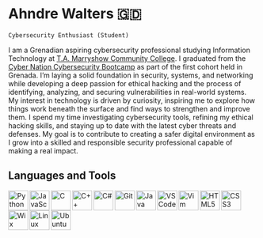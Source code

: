 <h1>Ahndre Walters 🇬🇩</h1>

<code>Cybersecurity Enthusiast (Student)</code>

I am a Grenadian aspiring cybersecurity professional studying Information Technology at <a href="https://www.tamcc.edu.gd/">T.A. Marryshow Community College</a>. I graduated from the <a href="https://www.youtube.com/watch?v=NMqNQRKPYUo&t=1331s">Cyber Nation Cybersecurity Bootcamp</a> as part of the first cohort held in Grenada. I’m laying a solid foundation in security, systems, and networking while developing a deep passion for ethical hacking and the process of identifying, analyzing, and securing vulnerabilities in real-world systems. My interest in technology is driven by curiosity, inspiring me to explore how things work beneath the surface and find ways to strengthen and improve them. I spend my time investigating cybersecurity tools, refining my ethical hacking skills, and staying up to date with the latest cyber threats and defenses. My goal is to contribute to creating a safer digital environment as I grow into a skilled and responsible security professional capable of making a real impact.

<h2>Languages and Tools</h2>

<p align="left">
  <a href="https://www.python.org/" target="_blank" rel="noreferrer"><img align="left" width="40px" src="https://raw.githubusercontent.com/danielcranney/readme-generator/main/public/icons/skills/python-colored.svg" alt="Python" title="Python" /></a>
  <a href="https://developer.mozilla.org/en-US/docs/Web/JavaScript" target="_blank" rel="noreferrer"><img align="left" width="40px" src="https://raw.githubusercontent.com/danielcranney/readme-generator/main/public/icons/skills/javascript-colored.svg" alt="JavaScript" title="JavaScript"  /></a>
  <a href="https://docs.microsoft.com/en-us/cpp/?view=msvc-170" target="_blank" rel="noreferrer"><img align="left" width="40px" src="https://raw.githubusercontent.com/danielcranney/readme-generator/main/public/icons/skills/c-colored.svg" alt="C" title="C" /></a>
  <a href="https://docs.microsoft.com/en-us/cpp/?view=msvc-170" target="_blank" rel="noreferrer"><img align="left" width="40px" src="https://raw.githubusercontent.com/danielcranney/readme-generator/main/public/icons/skills/cplusplus-colored.svg" alt="C++" title="C++" /></a>
  <a href="https://docs.microsoft.com/en-us/dotnet/csharp/" target="_blank" rel="noreferrer"><img align="left" width="40px" src="https://raw.githubusercontent.com/danielcranney/readme-generator/main/public/icons/skills/csharp-colored.svg" alt="C#" title="C#" /></a>
  <a href="https://git-scm.com/" target="_blank" rel="noreferrer"><img align="left" width="40px" src="https://raw.githubusercontent.com/danielcranney/readme-generator/main/public/icons/skills/git-colored.svg" alt="Git" title="Git" /></a>
  <a href="https://www.oracle.com/java/" target="_blank" rel="noreferrer"><img align="left" width="40px" src="https://raw.githubusercontent.com/danielcranney/readme-generator/main/public/icons/skills/java-colored.svg" alt="Java" title="Java" /></a>
  <a href="https://code.visualstudio.com/" target="_blank" rel="noreferrer"><img align="left" width="40px" src="https://raw.githubusercontent.com/danielcranney/readme-generator/main/public/icons/skills/visualstudiocode-colored.svg" alt="VS Code" title="VS Code" /></a>
  <a href="https://www.vim.org/" target="_blank" rel="noreferrer"><img align="left" width="40px" src="https://raw.githubusercontent.com/danielcranney/readme-generator/main/public/icons/skills/vim-colored.svg" alt="Vim" title="Vim" /></a>
  <a href="https://developer.mozilla.org/en-US/docs/Glossary/HTML5" target="_blank" rel="noreferrer"><img align="left" width="40px" src="https://raw.githubusercontent.com/danielcranney/readme-generator/main/public/icons/skills/html5-colored.svg" alt="HTML5" title="HTML5" /></a>
  <a href="https://www.w3.org/TR/CSS/#css" target="_blank" rel="noreferrer"><img align="left" width="40px" src="https://raw.githubusercontent.com/danielcranney/readme-generator/main/public/icons/skills/css3-colored.svg" alt="CSS3" title="CSS3" /></a>
  <a href="https://wix.com" target="_blank" rel="noreferrer"><img align="left" width="40px" src="https://raw.githubusercontent.com/danielcranney/readme-generator/main/public/icons/skills/wix-colored.svg" alt="Wix" title="Wix" /></a>
  <a href="https://www.linux.org" target="_blank" rel="noreferrer"><img align="left" width="40px" src="https://raw.githubusercontent.com/danielcranney/readme-generator/main/public/icons/skills/linux-colored.svg" alt="Linux" title="Linux" /></a>
  <a href="https://ubuntu.com/" target="_blank" rel="noreferrer"><img align="left" width="40px" src="https://raw.githubusercontent.com/danielcranney/readme-generator/main/public/icons/skills/ubuntu-colored.svg" alt="Ubuntu" title="Ubuntu" /></a>
</p>
